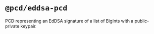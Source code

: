 # `@pcd/eddsa-pcd`

PCD representing an EdDSA signature of a list of BigInts with a public-private keypair.
